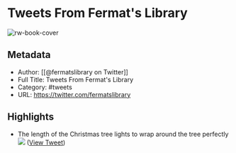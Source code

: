 # Tweets From Fermat's Library

![rw-book-cover](https://pbs.twimg.com/profile_images/641822497457860608/zd6kUAag.png)

## Metadata
- Author: [[@fermatslibrary on Twitter]]
- Full Title: Tweets From Fermat's Library
- Category: #tweets
- URL: https://twitter.com/fermatslibrary

## Highlights
- The length of the Christmas tree lights to wrap around the tree perfectly 
  ![](https://pbs.twimg.com/media/GCHZhYiX0AAPYyP.jpg) ([View Tweet](https://twitter.com/fermatslibrary/status/1738910101690302654))
